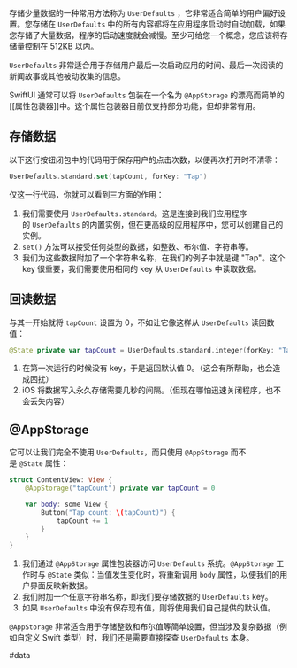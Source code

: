 存储少量数据的一种常用方法称为 `UserDefaults` ，它非常适合简单的用户偏好设置。您存储在 `UserDefaults` 中的所有内容都将在应用程序启动时自动加载，如果您存储了大量数据，程序的启动速度就会减慢。至少可给您一个概念，您应该将存储量控制在 512KB 以内。

`UserDefaults` 非常适合用于存储用户最后一次启动应用的时间、最后一次阅读的新闻故事或其他被动收集的信息。

SwiftUI 通常可以将 `UserDefaults` 包装在一个名为 `@AppStorage` 的漂亮而简单的[[属性包装器]]中。这个属性包装器目前仅支持部分功能，但却非常有用。

## 存储数据

以下这行按钮闭包中的代码用于保存用户的点击次数，以便再次打开时不清零：

```swift
UserDefaults.standard.set(tapCount, forKey: "Tap")
```

仅这一行代码，你就可以看到三方面的作用：

1. 我们需要使用 `UserDefaults.standard`。这是连接到我们应用程序的 `UserDefaults` 的内置实例，但在更高级的应用程序中，您可以创建自己的实例。
2. `set()` 方法可以接受任何类型的数据，如整数、布尔值、字符串等。
3. 我们为这些数据附加了一个字符串名称，在我们的例子中就是键 "Tap"。这个 key 很重要，我们需要使用相同的 key 从 `UserDefaults` 中读取数据。

## 回读数据

与其一开始就将 `tapCount` 设置为 0，不如让它像这样从 `UserDefaults` 读回数值：

```swift
@State private var tapCount = UserDefaults.standard.integer(forKey: "Tap")
```

1. 在第一次运行的时候没有 key，于是返回默认值 0。（这会有所帮助，也会造成困扰）
2. iOS 将数据写入永久存储需要几秒的间隔。（但现在哪怕迅速关闭程序，也不会丢失内容）

## @AppStorage

它可以让我们完全不使用 `UserDefaults`，而只使用 `@AppStorage` 而不是 `@State` 属性：

```swift
struct ContentView: View {
    @AppStorage("tapCount") private var tapCount = 0

    var body: some View {
        Button("Tap count: \(tapCount)") {
            tapCount += 1
        }
    }
}
```

1. 我们通过 `@AppStorage` 属性包装器访问 `UserDefaults` 系统。`@AppStorage` 工作时与 `@State` 类似：当值发生变化时，将重新调用 `body` 属性，以便我们的用户界面反映新数据。
2. 我们附加一个任意字符串名称，即我们要存储数据的 `UserDefaults` key。
3. 如果 `UserDefaults` 中没有保存现有值，则将使用我们自己提供的默认值。

`@AppStorage` 非常适合用于存储整数和布尔值等简单设置，但当涉及复杂数据（例如自定义 Swift 类型）时，我们还是需要直接探查 `UserDefaults` 本身。

#data